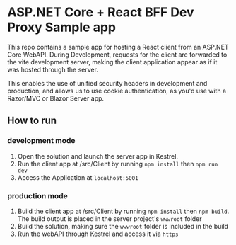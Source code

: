 # ASP.NET Core + React BFF Dev Proxy Sample app

This repo contains a sample app for hosting a React client from an ASP.NET Core WebAPI. During Development, requests for the client are forwarded to the vite development server, making the client application appear as if it was hosted through the server.

This enables the use of unified security headers in development and production, and allows us to use cookie authentication, as you'd use with a Razor/MVC or Blazor Server app.

## How to run

### development mode

1. Open the solution and launch the server app in Kestrel.
1. Run the client app at /src/Client by running `npm install` then `npm run dev`
1. Access the Application at `localhost:5001`

### production mode

1. Build the client app at /src/Client by running `npm install` then `npm build`. The build output is placed in the server project's `wwwroot` folder
1. Build the solution, making sure the `wwwroot` folder is included in the build
1. Run the webAPI through Kestrel and access it via `https`

